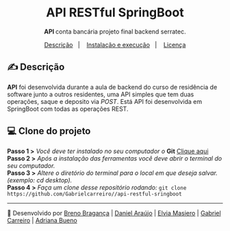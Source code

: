 <h1 align="center"> API RESTful SpringBoot </h1>
<p align="center"> <strong> API </strong> conta bancária projeto final backend serratec. </p>

<p align="center">
  <a href="#-descrição">Descrição</a>&nbsp;&nbsp;&nbsp;|&nbsp;&nbsp;&nbsp;
  <a href="#-instalação-e-execução">Instalação e execução</a>&nbsp;&nbsp;&nbsp;|&nbsp;&nbsp;&nbsp;
  <a href="#memo-licença">Licença</a>
</p>
 
## ✍ Descrição

 **API** foi desenvolvida durante a aula de backend do curso de residência de software junto a outros residentes, uma API simples que 
 tem duas operações, saque e deposito via *POST*. Está API foi desenvolvida em SpringBoot com todas as operações REST.
 
 ## 💻 Clone do projeto
 
**Passo 1 >**  *Você deve ter instalado no seu computador o*  **Git** <a href="https://git-scm.com/"> Clique aqui </a><br>
**Passo 2 >**  *Após a instalação das ferramentas você deve abrir o terminal do seu computador.* <br>
**Passo 3 >**  *Altere o diretório do terminal para o local em que deseja salvar. (exemplo: cd desktop).*<br>
**Passo 4 >**  *Faça um clone desse repositório rodando:* `git clone https://github.com/Gabrielcarreiro//api-restful-sringboot`<br>

---
🧰 Desenvolvido por <a href="https://github.com/h-krank">Breno Bragança</a> |
<a href="https://github.com/DanielNNF">Daniel Araújo</a> |
<a href="https://github.com/elviamasiero">Elvia Masiero</a> |
<a href="https://github.com/GabrielCarreiro">Gabriel Carreiro</a> |
<a href="https://github.com/AdrianaBD">Adriana Bueno</a>

